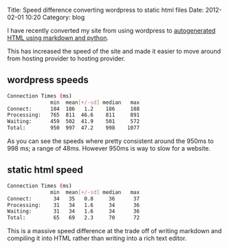 Title: Speed difference converting wordpress to static html files
Date: 2012-02-01 10:20
Category: blog

I have recently converted my site from using wordpress to [autogenerated HTML using markdown and python](autogenerated_html_using_markdown_and_python.html).

This has increased the speed of the site and made it easier to move around from hosting provider to hosting provider.


wordpress speeds
--------------------

```sh
Connection Times (ms)
              min  mean[+/-sd] median   max
Connect:      184  186   1.2    186     188
Processing:   765  811  46.6    811     891
Waiting:      459  502  41.9    501     572
Total:        950  997  47.2    998    1077
```

As you can see the speeds where pretty consistent around the 950ms to 998 ms; a range of 48ms.
However 950ms is way to slow for a website.


static html speed
--------------------


```sh
Connection Times (ms)
              min  mean[+/-sd] median   max
Connect:       34   35   0.8     36      37
Processing:    31   34   1.6     34      36
Waiting:       31   34   1.6     34      36
Total:         65   69   2.3     70      72
```

This is a massive speed difference at the trade off of writing markdown and compiling it into HTML rather than writing into a rich text editor.
